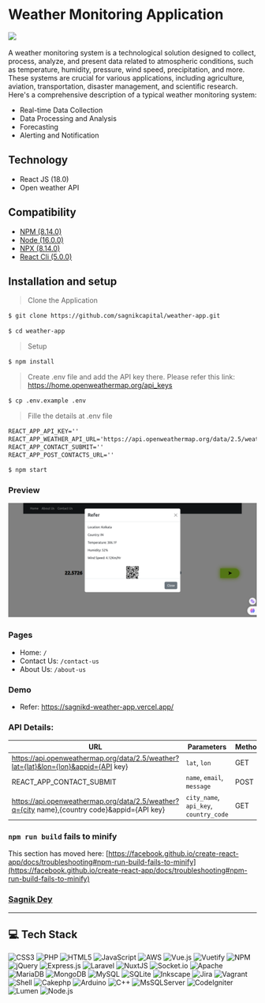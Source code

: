 # Weather Monitoring Application

![](https://cdn.iconscout.com/icon/free/png-256/free-react-1-282599.png)


A weather monitoring system is a technological solution designed to collect, process, analyze, and present data related to atmospheric conditions, such as temperature, humidity, pressure, wind speed, precipitation, and more. These systems are crucial for various applications, including agriculture, aviation, transportation, disaster management, and scientific research. Here's a comprehensive description of a typical weather monitoring system:

- Real-time Data Collection
- Data Processing and Analysis
- Forecasting
- Alerting and Notification

## Technology
- React JS (18.0)
- Open weather API

## Compatibility
- [NPM  (8.14.0)](https://monovm.com/blog/install-npm-on-ubuntu)
- [Node (16.0.0)]()
- [NPX  (8.14.0)]()
- [React Cli (5.0.0)](https://www.npmjs.com/package/react-cli)
## Installation and setup
> Clone the Application
```sh
$ git clone https://github.com/sagnikcapital/weather-app.git
```
```sh
$ cd weather-app
```
> Setup 
```sh
$ npm install
```
> Create .env file and add the API key there. Please refer this link: https://home.openweathermap.org/api_keys
```sh
$ cp .env.example .env
```
> Fille the details at .env file
```env
REACT_APP_API_KEY=''
REACT_APP_WEATHER_API_URL='https://api.openweathermap.org/data/2.5/weather'
REACT_APP_CONTACT_SUBMIT=''
REACT_APP_POST_CONTACTS_URL=''
```
```sh
$ npm start
```
### Preview
![Alt Text](blobs/Preview.png)
### Pages
- Home:  `/`
- Contact Us: `/contact-us`
- About Us: `/about-us`

### Demo
- Refer: https://sagnikd-weather-app.vercel.app/
### API Details:
| URL     |     Parameters    |    Method
|---------|-------------------|--------------
|https://api.openweathermap.org/data/2.5/weather?lat={lat}&lon={lon}&appid={API key} |  `lat`, `lon` | GET |
|REACT_APP_CONTACT_SUBMIT| `name`, `email`, `message` | POST|
|https://api.openweathermap.org/data/2.5/weather?q={city name},{country code}&appid={API key} | `city_name`, `api_key`, `country_code` | GET |
### `npm run build` fails to minify

This section has moved here: [https://facebook.github.io/create-react-app/docs/troubleshooting#npm-run-build-fails-to-minify](https://facebook.github.io/create-react-app/docs/troubleshooting#npm-run-build-fails-to-minify)

### [Sagnik Dey](https://in.linkedin.com/in/sagnik-dey-483423a9)

 ---
## 💻 Tech Stack
![CSS3](https://img.shields.io/badge/css3-%231572B6.svg?style=plastic&logo=css3&logoColor=white) ![PHP](https://img.shields.io/badge/php-%23777BB4.svg?style=plastic&logo=php&logoColor=white) ![HTML5](https://img.shields.io/badge/html5-%23E34F26.svg?style=plastic&logo=html5&logoColor=white) ![JavaScript](https://img.shields.io/badge/javascript-%23323330.svg?style=plastic&logo=javascript&logoColor=%23F7DF1E) ![AWS](https://img.shields.io/badge/AWS-%23FF9900.svg?style=plastic&logo=amazon-aws&logoColor=white) ![Vue.js](https://img.shields.io/badge/vuejs-%2335495e.svg?style=plastic&logo=vuedotjs&logoColor=%234FC08D) ![Vuetify](https://img.shields.io/badge/Vuetify-1867C0?style=plastic&logo=vuetify&logoColor=AEDDFF) ![NPM](https://img.shields.io/badge/NPM-%23000000.svg?style=plastic&logo=npm&logoColor=white) ![jQuery](https://img.shields.io/badge/jquery-%230769AD.svg?style=plastic&logo=jquery&logoColor=white) ![Express.js](https://img.shields.io/badge/express.js-%23404d59.svg?style=plastic&logo=express&logoColor=%2361DAFB) ![Laravel](https://img.shields.io/badge/laravel-%23FF2D20.svg?style=plastic&logo=laravel&logoColor=white) ![NuxtJS](https://img.shields.io/badge/Nuxt-black?style=plastic&logo=nuxt.js&logoColor=white) ![Socket.io](https://img.shields.io/badge/Socket.io-black?style=plastic&logo=socket.io&badgeColor=010101) ![Apache](https://img.shields.io/badge/apache-%23D42029.svg?style=plastic&logo=apache&logoColor=white) ![MariaDB](https://img.shields.io/badge/MariaDB-003545?style=plastic&logo=mariadb&logoColor=white) ![MongoDB](https://img.shields.io/badge/MongoDB-%234ea94b.svg?style=plastic&logo=mongodb&logoColor=white) ![MySQL](https://img.shields.io/badge/mysql-%2300f.svg?style=plastic&logo=mysql&logoColor=white) ![SQLite](https://img.shields.io/badge/sqlite-%2307405e.svg?style=plastic&logo=sqlite&logoColor=white) ![Inkscape](https://img.shields.io/badge/Inkscape-e0e0e0?style=plastic&logo=inkscape&logoColor=080A13) ![Jira](https://img.shields.io/badge/jira-%230A0FFF.svg?style=plastic&logo=jira&logoColor=white) ![Vagrant](https://img.shields.io/badge/vagrant-%231563FF.svg?style=plastic&logo=vagrant&logoColor=white)
![Shell](https://img.shields.io/badge/shell-%231563FF.svg?style=plastic&logo=shell&logoColor=white) ![Cakephp](https://img.shields.io/badge/cakephp-%23FF2D20.svg?style=plastic&logo=cakephp&logoColor=white) ![Arduino](https://img.shields.io/badge/arduino-%231563FF.svg?style=plastic&logo=arduino&logoColor=white) ![C++](https://img.shields.io/badge/c++-%231563FF.svg?style=plastic&logo=cplusplus&logoColor=white) ![MsSQLServer](https://img.shields.io/badge/mssql-%23FF2D20.svg?style=plastic&logo=microsoft-sql-server&logoColor=white) ![CodeIgniter](https://img.shields.io/badge/CodeIgniter-%23FF2D20.svg?style=plastic&logo=codeigniter&logoColor=white) ![Lumen](https://img.shields.io/badge/Lumen-%23FF2D20.svg?style=plastic&logo=lumen&logoColor=white) ![Node.js](https://img.shields.io/badge/Node.js-%2343853D.svg?style=plastic&logo=node.js&logoColor=white)
